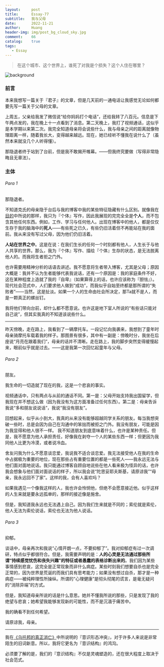 ```yaml
---
layout:     post
title:      Essay-77
subtitle:   我与父母
date:       2022-11-21
author:     Huang
header-img: img/post_bg_cloud_sky.jpg
comment:    66
catalog:    true
tags:
   - Essay
---
```


> 在这个城市、这个世界上，谁死了对我是个损失？这个人住在哪里？

![background](https://huang-feiyu.github.io/img/post_bg_cloud_sky.jpg)

### 前言

本来我想写一篇关于『君子』的文章，但是几天前的一通电话让我感觉无论如何都要先写一篇关于父母的文章。

上周五，父亲给我发了微信说“给你妈妈打个电话”，还给我转了八百元。信息是下午两点发的，我在晚上十一点看到了消息。第二天晚上，我打了视频通话，这似乎是本学期以来第二次。我完全知道母亲将会说些什么，我与母亲之间的距离就像物理距离一样，随着我长大，变得越来越远。现在，她已经听不懂我在说什么了（虽然本来就没几个人听得懂）。

那隐退者终于站到了台前，但是我不敢揭开帷幕。——但我终究要做（写得非常隐晦且无章法）。

### 主体

###### Para 1

那隐退者。

不知道克氏的母亲隐于台后与我的博客中我的某些特征隐藏有什么区别。就像我在[目的](https://xn--29s704loyd.com/Purpose/)中所说的那样，我只为『个体』写作，因此我展现的完完全全是**个人**，而不包含其他任何东西。例如，工作、学习与任何他人。出现在博客中的他人，都是仅仅生存于我的脑海中的**死人**——有些死之已久，有些仍旧活着但不再能站在我的面前。我从来没有写过父母，因为他们仍旧活着。

**人站在世界之中**。这是在说：在我们生长的任何一个时刻都有他人，人生长于与他人共享的世界。那么，我为『个体』写作、描绘『个体』生存的状态，是无法脱离他人的。而我将生者拒之门外。

也许需要用精神分析的话语去讲述。我不愿意将生者带入博客，尤其是父母；原因大概是：我并不认为生者能够代表我说话，还有一个原因是：我的家庭条件不好，这在某种程度上造就了我的『自卑』（如果算得上的话，也许应该称为『胆怯』）。现代社会范式中，人们要求他人做到“成功”，而我似乎自始至终都是那所谓的“失败者”——当然，这是扯淡。如果一个人的生命由社会所决定，那Ta就不是人，而是一颗真正的螺丝钉。

我将他们带向台前，却什么都不愿意说。也许这是地下室人所说的“有些话只能对自己说”，但其实我真的不知道该说些什么。

---

昨天傍晚，走在路上，我看到了一辆摩托车。一段记忆向我袭来，我想到了童年时母亲骑摩托车载着我的样子。那图景有很多，其中有一副是：傍晚时分，我坐在后座说“月亮在跟着我们”，母亲的话并不清晰。走在路上，我的脚步突然变得缓慢起来，眼前似乎就是过去。——这是我第一次回忆起童年与父母。

###### Para 2

朋友。

我生命的一切造就了现在的我，这是一个悲哀的事实。

视频通话中，只有两点与从前的通话不同。第一是：父母开始支持我出国留学，但我现在并不想这么做（因为我没有为这方面准备过任何东西）。第二是：母亲告诉我说“多和朋友说说话”，我说“我没有朋友”。

回想起来，似乎从小到大，我真的从来没有能够超越同学关系的朋友。每当我想突破一些时，总是会因为自己在沟通中的笨拙而被拒之门外。我没有朋友，可能是因为我显得和他人很不一样。 我不知道朋友到底意味着什么，也许是某种责任。但是，我不愿意为他人承担责任，好像我在剥夺一个人的某些东西一样；但更因为我同他人比更为冷漠，或者说冷血。

舍友问我为什么不愿意谈恋爱，我说我不适合谈恋爱。我无法接受他人在我的生命中占据极为重要的地位，现在那些占有重要位置的都是一些死人——我永远无法与他们面对面地说话。我只能通过博客自顾自地说些在他人看来极为怪异的话，也许我会想象与他们面对面说话的样子，所以我会说“陀思妥耶夫斯基，请原谅我”“母亲，我永远回不了家”。这样的我，会有人喜欢吗？ 

如果我遇见一个像我这样的人，我也许会怜悯他，但绝不会愿意接近他。似乎这样的人生来就是要永远孤单的，那样的接近像是施舍。

但是，我知道我永远也无法遇上自己。因为我们生来就是不同的；索伦就是索伦，他人无法为索伦说话，索伦也无法为他人说话。

###### Para 3

抑郁。

谈话中，母亲再次和我说“心情开朗一点，不要抑郁了”。我对抑郁症有过一次调研，特点似乎都很符合。但是，我需要声明的是：**人的心灵是无法通过那些所谓“持续感觉忧伤和丧失兴趣”的特征或者愚蠢的表格诊断出来的**。我们因为某些事情感到悲哀，这完全是正常现象而非什么病症。某些时刻我们想要自杀也是完全正常的，因为世界是荒诞的而我们具有思考能力；如果没有想过自杀，那才是一种病症——被纯粹理性所操纵。所谓的“心理健康”是彻头彻尾的谎言，是毫无疑问的“消除异端”的方式。

但是，我知道母亲所说的话是什么意思。她并不懂我所说的那些，只是发现了我的绝望与悲哀；她希望我能够发现新的可能性，而不是沉湎于痛苦中。

我的确看不到任何希望。

请原谅我，母亲。

---

我在[《乌托邦的真正消亡》](https://xn--29s704loyd.com/2022/10/31/Essay-75/)中所说明的『意识形态冲突』，对于许多人来说是非常陌生的旧词新意。所以，我将它更名为『意识结构』的鸿沟。

必须要了解的是，我们的『意识结构』不仅是灵魂塑造的，还在很大程度上取决于社会范式。
